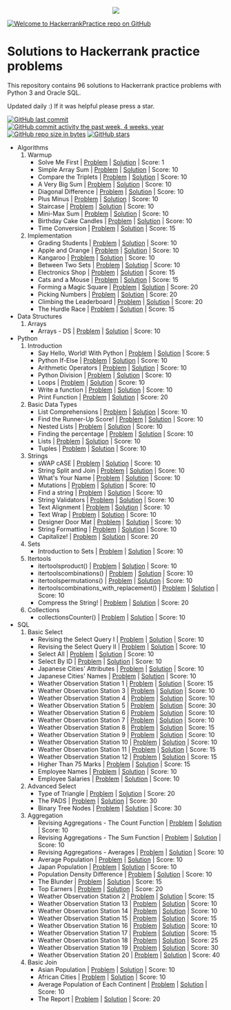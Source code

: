 <p align="center"><a href="https://www.hackerrank.com/marinskiy"><img src="https://i0.wp.com/gradsingames.com/wp-content/uploads/2016/05/856771_668224053197841_1943699009_o.png" ></a></p>

[![Welcome to HackerrankPractice repo on GitHub](http://www.picshare.ru/uploads/180620/mx1ziVEugO.jpg)](https://youtu.be/RGE2GC8OCgk)

# Solutions to Hackerrank practice problems
This repository contains 96 solutions to Hackerrank practice problems with Python 3 and Oracle SQL.

Updated daily :) If it was helpful please press a star.

[![GitHub last commit](https://img.shields.io/github/last-commit/marinskiy/HackerrankPractice.svg)](https://github.com/marinskiy/HackerrankPractice) 
[![GitHub commit activity the past week, 4 weeks, year](https://img.shields.io/github/commit-activity/y/marinskiy/HackerrankPractice.svg)](https://github.com/marinskiy/HackerrankPractice)
[![GitHub repo size in bytes](https://img.shields.io/github/repo-size/marinskiy/HackerrankPractice.svg)](https://github.com/marinskiy/HackerrankPractice) 
[![GitHub stars](https://img.shields.io/github/stars/marinskiy/HackerrankPractice.svg)](https://github.com/marinskiy/HackerrankPractice)

- Algorithms
    01. Warmup
        - Solve Me First | [Problem](https://www.hackerrank.com/challenges/solve-me-first/problem) | [Solution](https://github.com/marinskiy/HackerrankPractice/blob/master/Algorithms/01.%20Warmup/001.%20Solve%20Me%20First.py) | Score: 1
        - Simple Array Sum | [Problem](https://www.hackerrank.com/challenges/simple-array-sum/problem) | [Solution](https://github.com/marinskiy/HackerrankPractice/blob/master/Algorithms/01.%20Warmup/002.%20Simple%20Array%20Sum.py) | Score: 10
        - Compare the Triplets | [Problem](https://www.hackerrank.com/challenges/compare-the-triplets/problem) | [Solution](https://github.com/marinskiy/HackerrankPractice/blob/master/Algorithms/01.%20Warmup/003.%20Compare%20the%20Triplets.py) | Score: 10
        - A Very Big Sum | [Problem](https://www.hackerrank.com/challenges/a-very-big-sum/problem) | [Solution](https://github.com/marinskiy/HackerrankPractice/blob/master/Algorithms/01.%20Warmup/004.%20A%20Very%20Big%20Sum.py) | Score: 10
        - Diagonal Difference | [Problem](https://www.hackerrank.com/challenges/diagonal-difference/problem) | [Solution](https://github.com/marinskiy/HackerrankPractice/blob/master/Algorithms/01.%20Warmup/005.%20Diagonal%20Difference.py) | Score: 10
        - Plus Minus | [Problem](https://www.hackerrank.com/challenges/plus-minus/problem) | [Solution](https://github.com/marinskiy/HackerrankPractice/blob/master/Algorithms/01.%20Warmup/006.%20Plus%20Minus.py) | Score: 10
        - Staircase | [Problem](https://www.hackerrank.com/challenges/staircase/problem) | [Solution](https://github.com/marinskiy/HackerrankPractice/blob/master/Algorithms/01.%20Warmup/007.%20Staircase.py) | Score: 10
        - Mini-Max Sum | [Problem](https://www.hackerrank.com/challenges/mini-max-sum/problem) | [Solution](https://github.com/marinskiy/HackerrankPractice/blob/master/Algorithms/01.%20Warmup/008.%20Mini-Max%20Sum.py) | Score: 10
        - Birthday Cake Candles | [Problem](https://www.hackerrank.com/challenges/birthday-cake-candles/problem) | [Solution](https://github.com/marinskiy/HackerrankPractice/blob/master/Algorithms/01.%20Warmup/009.%20Birthday%20Cake%20Candles.py) | Score: 10
        - Time Conversion | [Problem](https://www.hackerrank.com/challenges/time-conversion/problem) | [Solution](https://github.com/marinskiy/HackerrankPractice/blob/master/Algorithms/01.%20Warmup/010.%20Time%20Conversion.py) | Score: 15
    02. Implementation
        - Grading Students | [Problem](https://www.hackerrank.com/challenges/grading/problem) | [Solution](https://github.com/marinskiy/HackerrankPractice/blob/master/Algorithms/02.%20Implementation/001.%20Grading%20Students.py) | Score: 10
        - Apple and Orange | [Problem](https://www.hackerrank.com/challenges/apple-and-orange/problem) | [Solution](https://github.com/marinskiy/HackerrankPractice/blob/master/Algorithms/02.%20Implementation/002.%20Apple%20and%20Orange.py) | Score: 10
        - Kangaroo | [Problem](https://www.hackerrank.com/challenges/kangaroo/problem) | [Solution](https://github.com/marinskiy/HackerrankPractice/blob/master/Algorithms/02.%20Implementation/003.%20Kangaroo.py) | Score: 10
        - Between Two Sets | [Problem](https://www.hackerrank.com/challenges/between-two-sets/problem) | [Solution](https://github.com/marinskiy/HackerrankPractice/blob/master/Algorithms/02.%20Implementation/004.%20Between%20Two%20Sets.py) | Score: 10
        - Electronics Shop | [Problem](https://www.hackerrank.com/challenges/electronics-shop/problem) | [Solution](https://github.com/marinskiy/HackerrankPractice/blob/master/Algorithms/02.%20Implementation/013.%20Electronics%20Shop.py) | Score: 15
        - Cats and a Mouse | [Problem](https://www.hackerrank.com/challenges/cats-and-a-mouse/problem) | [Solution](https://github.com/marinskiy/HackerrankPractice/blob/master/Algorithms/02.%20Implementation/014.%20Cats%20and%20a%20Mouse.py) | Score: 15
        - Forming a Magic Square | [Problem](https://www.hackerrank.com/challenges/magic-square-forming) | [Solution](https://github.com/marinskiy/HackerrankPractice/blob/master/Algorithms/02.%20Implementation/015.%20Forming%20a%20Magic%20Square.py) | Score: 20
        - Picking Numbers | [Problem](https://www.hackerrank.com/challenges/picking-numbers) | [Solution](https://github.com/marinskiy/HackerrankPractice/blob/master/Algorithms/02.%20Implementation/016.%20Picking%20Numbers.py) | Score: 20
        - Climbing the Leaderboard | [Problem](https://www.hackerrank.com/challenges/climbing-the-leaderboard/problem) | [Solution](https://github.com/marinskiy/HackerrankPractice/blob/master/Algorithms/02.%20Implementation/017.%20Climbing%20the%20Leaderboard.py) | Score: 20
        - The Hurdle Race | [Problem](https://www.hackerrank.com/challenges/the-hurdle-race/problem) | [Solution](https://github.com/marinskiy/HackerrankPractice/blob/master/Algorithms/02.%20Implementation/018.%20The%20Hurdle%20Race.py) | Score: 15
- Data Structures
    01. Arrays
        - Arrays - DS | [Problem](https://www.hackerrank.com/challenges/arrays-ds/problem) | [Solution](https://github.com/marinskiy/HackerrankPractice/blob/master/Data%20Structures/01.%20Arrays/001.%20Arrays%20-%20DS.py) | Score: 10
- Python
    01. Introduction
        - Say Hello, World! With Python | [Problem](https://www.hackerrank.com/challenges/py-hello-world/problem) | [Solution](https://github.com/marinskiy/HackerrankPractice/blob/master/Python/01.%20Introduction/001.%20Say%20Hello,%20World!%20With%20Python.py) | Score: 5
        - Python If-Else | [Problem](https://www.hackerrank.com/challenges/py-if-else/problem) | [Solution](https://github.com/marinskiy/HackerrankPractice/blob/master/Python/01.%20Introduction/002.%20Python%20If-Else.py) | Score: 10
        - Arithmetic Operators | [Problem](https://www.hackerrank.com/challenges/python-arithmetic-operators/submissions/code/70402456) | [Solution](https://github.com/marinskiy/HackerrankPractice/blob/master/Python/01.%20Introduction/003.%20Arithmetic%20Operators.py) | Score: 10
        - Python Division | [Problem](https://www.hackerrank.com/challenges/python-division/problem) | [Solution](https://github.com/marinskiy/HackerrankPractice/blob/master/Python/01.%20Introduction/004.%20Python%20Division.py) | Score: 10
        - Loops | [Problem](https://www.hackerrank.com/challenges/python-loops/problem) | [Solution](https://github.com/marinskiy/HackerrankPractice/blob/master/Python/01.%20Introduction/005.%20Loops.py) | Score: 10
        - Write a function | [Problem](https://www.hackerrank.com/challenges/write-a-function/problem) | [Solution](https://github.com/marinskiy/HackerrankPractice/blob/master/Python/01.%20Introduction/006.%20Write%20a%20function.py) | Score: 10
        - Print Function | [Problem](https://www.hackerrank.com/challenges/python-print/problem) | [Solution](https://github.com/marinskiy/HackerrankPractice/blob/master/Python/01.%20Introduction/007.%20Print%20Function.py) | Score: 20
    02. Basic Data Types
        - List Comprehensions | [Problem](https://www.hackerrank.com/challenges/list-comprehensions/problem) | [Solution](https://github.com/marinskiy/HackerrankPractice/blob/master/Python/02.%20Basic%20Data%20Types/001.%20List%20Comprehensions.py) | Score: 10
        - Find the Runner-Up Score! | [Problem](https://www.hackerrank.com/challenges/find-second-maximum-number-in-a-list/problem) | [Solution](https://github.com/marinskiy/HackerrankPractice/blob/master/Python/02.%20Basic%20Data%20Types/002.%20Find%20the%20Runner-Up%20Score!.py) | Score: 10
        - Nested Lists | [Problem](https://www.hackerrank.com/challenges/nested-list/problem) | [Solution](https://github.com/marinskiy/HackerrankPractice/blob/master/Python/02.%20Basic%20Data%20Types/003.%20Nested%20Lists.py) | Score: 10
        - Finding the percentage | [Problem](https://www.hackerrank.com/challenges/finding-the-percentage/problem) | [Solution](https://github.com/marinskiy/HackerrankPractice/blob/master/Python/02.%20Basic%20Data%20Types/004.%20Finding%20the%20percentage.py) | Score: 10
        - Lists | [Problem](https://www.hackerrank.com/challenges/python-lists/problem) | [Solution](https://github.com/marinskiy/HackerrankPractice/blob/master/Python/02.%20Basic%20Data%20Types/005.%20Lists.py) | Score: 10
        - Tuples | [Problem](https://www.hackerrank.com/challenges/python-tuples/problem) | [Solution](https://github.com/marinskiy/HackerrankPractice/blob/master/Python/02.%20Basic%20Data%20Types/006.%20Tuples.py) | Score: 10
    03. Strings
        - sWAP cASE | [Problem](https://www.hackerrank.com/challenges/swap-case/problem) | [Solution](https://github.com/marinskiy/HackerrankPractice/blob/master/Python/03.%20Strings/001.%20sWAP%20cASE.py) | Score: 10
        - String Split and Join | [Problem](https://www.hackerrank.com/challenges/python-string-split-and-join/problem) | [Solution](https://github.com/marinskiy/HackerrankPractice/blob/master/Python/03.%20Strings/002.%20String%20Split%20and%20Join.py) | Score: 10
        - What's Your Name | [Problem](https://www.hackerrank.com/challenges/whats-your-name/problem) | [Solution](https://github.com/marinskiy/HackerrankPractice/blob/master/Python/03.%20Strings/003.%20What's%20Your%20Name.py) | Score: 10
        - Mutations | [Problem](https://www.hackerrank.com/challenges/python-mutations/problem) | [Solution](https://github.com/marinskiy/HackerrankPractice/blob/master/Python/03.%20Strings/004.%20Mutations.py) | Score: 10
        - Find a string | [Problem](https://www.hackerrank.com/challenges/find-a-string/problem) | [Solution](https://github.com/marinskiy/HackerrankPractice/blob/master/Python/03.%20Strings/005.%20Find%20a%20string.py) | Score: 10
        - String Validators | [Problem](https://www.hackerrank.com/challenges/string-validators/problem) | [Solution](https://github.com/marinskiy/HackerrankPractice/blob/master/Python/03.%20Strings/006.%20String%20Validators.py) | Score: 10
        - Text Alignment | [Problem](https://www.hackerrank.com/challenges/text-alignment/problem) | [Solution](https://github.com/marinskiy/HackerrankPractice/blob/master/Python/03.%20Strings/007.%20Text%20Alignment.py) | Score: 10
        - Text Wrap | [Problem](https://www.hackerrank.com/challenges/text-wrap/problem) | [Solution](https://github.com/marinskiy/HackerrankPractice/blob/master/Python/03.%20Strings/008.%20Text%20Wrap.py) | Score: 10
        - Designer Door Mat | [Problem](https://www.hackerrank.com/challenges/designer-door-mat/problem) | [Solution](https://github.com/marinskiy/HackerrankPractice/blob/master/Python/03.%20Strings/009.%20Designer%20Door%20Mat.py) | Score: 10
        - String Formatting | [Problem](https://www.hackerrank.com/challenges/python-string-formatting/problem) | [Solution](https://github.com/marinskiy/HackerrankPractice/blob/master/Python/03.%20Strings/010.%20String%20Formatting.py) | Score: 10
        - Capitalize! | [Problem](https://www.hackerrank.com/challenges/capitalize/problem) | [Solution](https://github.com/marinskiy/HackerrankPractice/blob/master/Python/03.%20Strings/011.%20Capitalize!.py) | Score: 20
    04. Sets
        - Introduction to Sets | [Problem](https://www.hackerrank.com/challenges/py-introduction-to-sets/problem) | [Solution](https://github.com/marinskiy/HackerrankPractice/blob/master/Python/04.%20Sets/001.%20Introduction%20to%20Sets.py) | Score: 10
    06. Itertools
        - itertoolsproduct() | [Problem](https://www.hackerrank.com/challenges/itertools-product/problem) | [Solution](https://github.com/marinskiy/HackerrankPractice/blob/master/Python/06.%20Itertools/001.%20itertools.product().py) | Score: 10
        - itertoolscombinations() | [Problem](https://www.hackerrank.com/challenges/itertools-combinations/problem) | [Solution](https://github.com/marinskiy/HackerrankPractice/blob/master/Python/06.%20Itertools/002.%20itertools.combinations().py) | Score: 10
        - itertoolspermutations() | [Problem](https://www.hackerrank.com/challenges/itertools-permutations/problem) | [Solution](https://github.com/marinskiy/HackerrankPractice/blob/master/Python/06.%20Itertools/003.%20itertools.permutations().py) | Score: 10
        - itertoolscombinations_with_replacement() | [Problem](https://www.hackerrank.com/challenges/itertools-combinations-with-replacement/problem) | [Solution](https://github.com/marinskiy/HackerrankPractice/blob/master/Python/06.%20Itertools/004.%20itertools.combinations_with_replacement().py) | Score: 10
        - Compress the String! | [Problem](https://www.hackerrank.com/challenges/compress-the-string/problem) | [Solution](https://github.com/marinskiy/HackerrankPractice/blob/master/Python/06.%20Itertools/005.%20Compress%20the%20String!.py) | Score: 20
    07. Collections
        - collectionsCounter() | [Problem](https://www.hackerrank.com/challenges/collections-counter/problem) | [Solution](https://github.com/marinskiy/HackerrankPractice/blob/master/Python/07.%20Collections/001.%20collections.Counter().py) | Score: 10
- SQL
    01. Basic Select
        - Revising the Select Query I | [Problem](https://www.hackerrank.com/challenges/revising-the-select-query/problem) | [Solution](https://github.com/marinskiy/HackerrankPractice/blob/master/SQL/01.%20Basic%20Select/001.%20Revising%20the%20Select%20Query%20I.sql) | Score: 10
        - Revising the Select Query II | [Problem](https://www.hackerrank.com/challenges/revising-the-select-query-2/problem) | [Solution](https://github.com/marinskiy/HackerrankPractice/blob/master/SQL/01.%20Basic%20Select/002.%20Revising%20the%20Select%20Query%20II.sql) | Score: 10
        - Select All | [Problem](https://www.hackerrank.com/challenges/select-all-sql/problem) | [Solution](https://github.com/marinskiy/HackerrankPractice/blob/master/SQL/01.%20Basic%20Select/003.%20Select%20All.sql) | Score: 10
        - Select By ID | [Problem](https://www.hackerrank.com/challenges/select-by-id/problem) | [Solution](https://github.com/marinskiy/HackerrankPractice/blob/master/SQL/01.%20Basic%20Select/004.%20Select%20By%20ID.sql) | Score: 10
        - Japanese Cities' Attributes | [Problem](https://www.hackerrank.com/challenges/japanese-cities-attributes/problem) | [Solution](https://github.com/marinskiy/HackerrankPractice/blob/master/SQL/01.%20Basic%20Select/005.%20Japanese%20Cities'%20Attributes.sql) | Score: 10
        - Japanese Cities' Names | [Problem](https://www.hackerrank.com/challenges/japanese-cities-name/problem) | [Solution](https://github.com/marinskiy/HackerrankPractice/blob/master/SQL/01.%20Basic%20Select/006.%20Japanese%20Cities'%20Names.sql) | Score: 10
        - Weather Observation Station 1 | [Problem](https://www.hackerrank.com/challenges/weather-observation-station-1/problem) | [Solution](https://github.com/marinskiy/HackerrankPractice/blob/master/SQL/01.%20Basic%20Select/007.%20Weather%20Observation%20Station%201.sql) | Score: 15
        - Weather Observation Station 3 | [Problem](https://www.hackerrank.com/challenges/weather-observation-station-3/problem) | [Solution](https://github.com/marinskiy/HackerrankPractice/blob/master/SQL/01.%20Basic%20Select/008.%20Weather%20Observation%20Station%203.sql) | Score: 10
        - Weather Observation Station 4 | [Problem](https://www.hackerrank.com/challenges/weather-observation-station-4/problem) | [Solution](https://github.com/marinskiy/HackerrankPractice/blob/master/SQL/01.%20Basic%20Select/009.%20Weather%20Observation%20Station%204.sql) | Score: 10
        - Weather Observation Station 5 | [Problem](https://www.hackerrank.com/challenges/weather-observation-station-5/problem) | [Solution](https://github.com/marinskiy/HackerrankPractice/blob/master/SQL/01.%20Basic%20Select/010.%20Weather%20Observation%20Station%205.sql) | Score: 30
        - Weather Observation Station 6 | [Problem](https://www.hackerrank.com/challenges/weather-observation-station-6/problem) | [Solution](https://github.com/marinskiy/HackerrankPractice/blob/master/SQL/01.%20Basic%20Select/011.%20Weather%20Observation%20Station%206.sql) | Score: 10
        - Weather Observation Station 7 | [Problem](https://www.hackerrank.com/challenges/weather-observation-station-7/problem) | [Solution](https://github.com/marinskiy/HackerrankPractice/blob/master/SQL/01.%20Basic%20Select/012.%20Weather%20Observation%20Station%207.sql) | Score: 10
        - Weather Observation Station 8 | [Problem](https://www.hackerrank.com/challenges/weather-observation-station-8/problem) | [Solution](https://github.com/marinskiy/HackerrankPractice/blob/master/SQL/01.%20Basic%20Select/013.%20Weather%20Observation%20Station%208.sql) | Score: 15
        - Weather Observation Station 9 | [Problem](https://www.hackerrank.com/challenges/weather-observation-station-9/problem) | [Solution](https://github.com/marinskiy/HackerrankPractice/blob/master/SQL/01.%20Basic%20Select/014.%20Weather%20Observation%20Station%209.sql) | Score: 10
        - Weather Observation Station 10 | [Problem](https://www.hackerrank.com/challenges/weather-observation-station-10/problem) | [Solution](https://github.com/marinskiy/HackerrankPractice/blob/master/SQL/01.%20Basic%20Select/015.%20Weather%20Observation%20Station%2010.sql) | Score: 10
        - Weather Observation Station 11 | [Problem](https://www.hackerrank.com/challenges/weather-observation-station-11/problem) | [Solution](https://github.com/marinskiy/HackerrankPractice/blob/master/SQL/01.%20Basic%20Select/016.%20Weather%20Observation%20Station%2011.sql) | Score: 15
        - Weather Observation Station 12 | [Problem](https://www.hackerrank.com/challenges/weather-observation-station-11/problem) | [Solution](https://github.com/marinskiy/HackerrankPractice/blob/master/SQL/01.%20Basic%20Select/017.%20Weather%20Observation%20Station%2012.sql) | Score: 15
        - Higher Than 75 Marks | [Problem](https://www.hackerrank.com/challenges/more-than-75-marks/problem) | [Solution](https://github.com/marinskiy/HackerrankPractice/blob/master/SQL/01.%20Basic%20Select/018.%20Higher%20Than%2075%20Marks.sql) | Score: 15
        - Employee Names | [Problem](https://www.hackerrank.com/challenges/name-of-employees/problem) | [Solution](https://github.com/marinskiy/HackerrankPractice/blob/master/SQL/01.%20Basic%20Select/019.%20Employee%20Names.sql) | Score: 10
        - Employee Salaries | [Problem](https://www.hackerrank.com/challenges/salary-of-employees/problem) | [Solution](https://github.com/marinskiy/HackerrankPractice/blob/master/SQL/01.%20Basic%20Select/020.%20Employee%20Salaries.sql) | Score: 10
    02. Advanced Select
        - Type of Triangle | [Problem](https://www.hackerrank.com/challenges/what-type-of-triangle/problem) | [Solution](https://github.com/marinskiy/HackerrankPractice/blob/master/SQL/02.%20Advanced%20Select/001.%20Type%20of%20Triangle.sql) | Score: 20
        - The PADS | [Problem](https://www.hackerrank.com/challenges/the-pads/problem) | [Solution](https://github.com/marinskiy/HackerrankPractice/blob/master/SQL/02.%20Advanced%20Select/002.%20The%20PADS.sql) | Score: 30
        - Binary Tree Nodes | [Problem](https://www.hackerrank.com/challenges/binary-search-tree-1/problem) | [Solution](https://github.com/marinskiy/HackerrankPractice/blob/master/SQL/02.%20Advanced%20Select/004.%20Binary%20Tree%20Nodes.sql) | Score: 30
    03. Aggregation
        - Revising Aggregations - The Count Function | [Problem](https://www.hackerrank.com/challenges/revising-aggregations-the-count-function/problem) | [Solution](https://github.com/marinskiy/HackerrankPractice/blob/master/SQL/03.%20Aggregation/001.%20Revising%20Aggregations%20-%20The%20Count%20Function.sql) | Score: 10
        - Revising Aggregations - The Sum Function | [Problem](https://www.hackerrank.com/challenges/revising-aggregations-sum/problem) | [Solution](https://github.com/marinskiy/HackerrankPractice/blob/master/SQL/03.%20Aggregation/002.%20Revising%20Aggregations%20-%20The%20Sum%20Function.sql) | Score: 10
        - Revising Aggregations - Averages | [Problem](https://www.hackerrank.com/challenges/revising-aggregations-the-average-function/problem) | [Solution](https://github.com/marinskiy/HackerrankPractice/blob/master/SQL/03.%20Aggregation/003.%20Revising%20Aggregations%20-%20Averages.sql) | Score: 10
        - Average Population | [Problem](https://www.hackerrank.com/challenges/average-population/problem) | [Solution](https://github.com/marinskiy/HackerrankPractice/blob/master/SQL/03.%20Aggregation/004.%20Average%20Population.sql) | Score: 10
        - Japan Population | [Problem](https://www.hackerrank.com/challenges/japan-population/problem) | [Solution](https://github.com/marinskiy/HackerrankPractice/blob/master/SQL/03.%20Aggregation/005.%20Japan%20Population.sql) | Score: 10
        - Population Density Difference | [Problem](https://www.hackerrank.com/challenges/population-density-difference/problem) | [Solution](https://github.com/marinskiy/HackerrankPractice/blob/master/SQL/03.%20Aggregation/006.%20Population%20Density%20Difference.sql) | Score: 10
        - The Blunder | [Problem](https://www.hackerrank.com/challenges/the-blunder/problem) | [Solution](https://github.com/marinskiy/HackerrankPractice/blob/master/SQL/03.%20Aggregation/007.%20The%20Blunder.sql) | Score: 15
        - Top Earners | [Problem](https://www.hackerrank.com/challenges/earnings-of-employees/problem) | [Solution](https://github.com/marinskiy/HackerrankPractice/blob/master/SQL/03.%20Aggregation/008.%20Top%20Earners.sql) | Score: 20
        - Weather Observation Station 2 | [Problem](https://www.hackerrank.com/challenges/weather-observation-station-2/problem) | [Solution](https://github.com/marinskiy/HackerrankPractice/blob/master/SQL/03.%20Aggregation/009.%20Weather%20Observation%20Station%202.sql) | Score: 15
        - Weather Observation Station 13 | [Problem](https://www.hackerrank.com/challenges/weather-observation-station-13/problem) | [Solution](https://github.com/marinskiy/HackerrankPractice/blob/master/SQL/03.%20Aggregation/010.%20Weather%20Observation%20Station%2013.sql) | Score: 10
        - Weather Observation Station 14 | [Problem](https://www.hackerrank.com/challenges/weather-observation-station-14/problem) | [Solution](https://github.com/marinskiy/HackerrankPractice/blob/master/SQL/03.%20Aggregation/011.%20Weather%20Observation%20Station%2014.sql) | Score: 10
        - Weather Observation Station 15 | [Problem](https://www.hackerrank.com/challenges/weather-observation-station-15/problem) | [Solution](https://github.com/marinskiy/HackerrankPractice/blob/master/SQL/03.%20Aggregation/012.%20Weather%20Observation%20Station%2015.sql) | Score: 15
        - Weather Observation Station 16 | [Problem](https://www.hackerrank.com/challenges/weather-observation-station-16/problem) | [Solution](https://github.com/marinskiy/HackerrankPractice/blob/master/SQL/03.%20Aggregation/013.%20Weather%20Observation%20Station%2016.sql) | Score: 10
        - Weather Observation Station 17 | [Problem](https://www.hackerrank.com/challenges/weather-observation-station-17/problem) | [Solution](https://github.com/marinskiy/HackerrankPractice/blob/master/SQL/03.%20Aggregation/014.%20Weather%20Observation%20Station%2017.sql) | Score: 15
        - Weather Observation Station 18 | [Problem](https://www.hackerrank.com/challenges/weather-observation-station-18/problem) | [Solution](https://github.com/marinskiy/HackerrankPractice/blob/master/SQL/03.%20Aggregation/015.%20Weather%20Observation%20Station%2018.sql) | Score: 25
        - Weather Observation Station 19 | [Problem](https://www.hackerrank.com/challenges/weather-observation-station-19/problem) | [Solution](https://github.com/marinskiy/HackerrankPractice/blob/master/SQL/03.%20Aggregation/016.%20Weather%20Observation%20Station%2019.sql) | Score: 30
        - Weather Observation Station 20 | [Problem](https://www.hackerrank.com/challenges/weather-observation-station-20/problem) | [Solution](https://github.com/marinskiy/HackerrankPractice/blob/master/SQL/03.%20Aggregation/017.%20Weather%20Observation%20Station%2020.sql) | Score: 40
    04. Basic Join
        - Asian Population | [Problem](https://www.hackerrank.com/challenges/asian-population/problem) | [Solution](https://github.com/marinskiy/HackerrankPractice/blob/master/SQL/04.%20Basic%20Join/001.%20Asian%20Population.sql) | Score: 10
        - African Cities | [Problem](https://www.hackerrank.com/challenges/african-cities/problem) | [Solution](https://github.com/marinskiy/HackerrankPractice/blob/master/SQL/04.%20Basic%20Join/002.%20African%20Cities.sql) | Score: 10
        - Average Population of Each Continent | [Problem](https://www.hackerrank.com/challenges/average-population-of-each-continent/problem) | [Solution](https://github.com/marinskiy/HackerrankPractice/blob/master/SQL/04.%20Basic%20Join/003.%20Average%20Population%20of%20Each%20Continent.sql) | Score: 10
        - The Report | [Problem](https://www.hackerrank.com/challenges/the-report/problem) | [Solution](https://github.com/marinskiy/HackerrankPractice/blob/master/SQL/04.%20Basic%20Join/004.%20The%20Report.sql) | Score: 20
